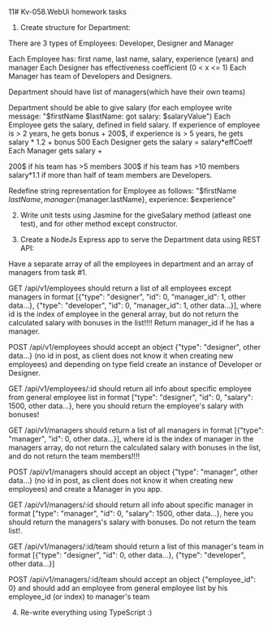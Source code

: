 11# Kv-058.WebUi
homework tasks

1. Create structure for Department:

There are 3 types of Employees: Developer, Designer and Manager

Each Employee has: first name, last name, salary, experience (years) and manager
Each Designer has effectiveness coefficient (0 < x <= 1)
Each Manager has team of Developers and Designers.

Department should have list of managers(which have their own teams)

Department should be able to give salary (for each employee write message: "$firstName $lastName: got salary: $salaryValue")
Each Employee gets the salary, defined in field salary. If experience of employee is > 2 years, he gets bonus + 200$, if experience is > 5 years, he gets salary * 1.2 + bonus 500
Each Designer gets the salary = salary*effCoeff
Each Manager gets salary +

200$ if his team has >5 members
300$ if his team has >10 members
salary*1.1 if more than half of team members are Developers.


Redefine string representation for Employee as follows: "$firstName $lastName, manager:${manager.lastName}, experience: $experience"

2. Write unit tests using Jasmine for the giveSalary method (atleast one test), and for other method except constructor.


3. Create a NodeJs Express app to serve the Department data using REST API:

Have a separate array of all the employees in department and an array of managers from task #1.

GET /api/v1/employees should return a list of all employees except managers in format [{"type": "designer", "id": 0, "manager_id": 1, other data...}, {"type": "developer", "id": 0, "manager_id": 1, other data...}], where id is the index of employee in the general array, but do not return the calculated salary with bonuses in the list!!!! Return manager_id if he has a manager.

POST /api/v1/employees should accept an object {"type": "designer", other data...} (no id in post, as client does not know it when creating new employees) and depending on type field create an instance of Developer or Designer.

GET /api/v1/employees/:id should return all info about specific employee from general employee list in format ["type": "designer", "id": 0, "salary": 1500, other data...}, here you should return the employee's salary with bonuses!

GET /api/v1/managers should return a list of all managers in format [{"type": "manager", "id": 0, other data...}], where id is the index of manager in the managers array, do not return the calculated salary with bonuses in the list, and do not return the team members!!!!

POST /api/v1/managers should accept an object {"type": "manager", other data...} (no id in post, as client does not know it when creating new employees) and create a Manager in you app.

GET /api/v1/managers/:id should return all info about specific manager in format ["type": "manager", "id": 0, "salary": 1500, other data...}, here you should return the managers's salary with bonuses. Do not return the team list!.

GET /api/v1/managers/:id/team should return a list of this manager's team in format [{"type": "designer", "id": 0, other data...}, {"type": "developer", other data...}]

POST /api/v1/managers/:id/team should accept an object {"employee_id": 0} and should add an employee from general employee list by his employee_id (or index) to manager's team


4. Re-write everything using TypeScript :)